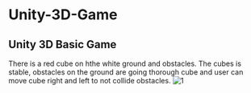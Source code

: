 # Unity-3D-Game
## Unity 3D Basic Game 
There is a red cube on hthe white ground and obstacles. The cubes is stable,
obstacles on the ground are going thorough cube 
and user can move cube right and left to not collide obstacles.
![1](https://user-images.githubusercontent.com/23221280/89709216-ab3d7c80-d986-11ea-9cb9-652c50fb261f.PNG)
